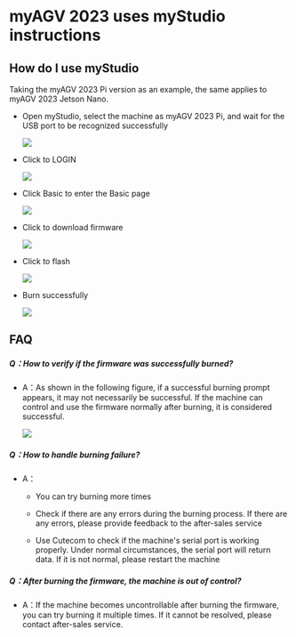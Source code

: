 # myAGV 2023 uses myStudio instructions



## How do I use myStudio

Taking the myAGV 2023 Pi version as an example, the same applies to myAGV 2023 Jetson Nano.

- Open myStudio, select the machine as myAGV 2023 Pi, and wait for the USB port to be recognized successfully

  ![](../../resourse/20-myAgv2023/myStudio/1.1.png)



- Click to LOGIN

  ![](../../resourse/20-myAgv2023/myStudio/1.2.png)

- Click Basic to enter the Basic page

  ![](../../resourse/20-myAgv2023/myStudio/1.3.png)



- Click to download firmware

  ![](../../resourse/20-myAgv2023/myStudio/1.4.png)



- Click to flash

  ![](../../resourse/20-myAgv2023/myStudio/1.5.png)



- Burn successfully

  ![](../../resourse/20-myAgv2023/myStudio/1.6.png)





## FAQ

##### Q：How to verify if the firmware was successfully burned?

- A：As shown in the following figure, if a successful burning prompt appears, it may not necessarily be successful.
  If the machine can control and use the firmware normally after burning, it is considered successful.

  ![](../../resourse/20-myAgv2023/myStudio/1.6.png)

##### Q：How to handle burning failure?

- A：

  - You can try burning more times

  - Check if there are any errors during the burning process. If there are any errors, please provide feedback to the after-sales service

  - Use Cutecom to check if the machine's serial port is working properly. Under normal circumstances, the serial port will return data. If it is not normal, please restart the machine



##### Q：After burning the firmware, the machine is out of control?

- A：If the machine becomes uncontrollable after burning the firmware, you can try burning it multiple times. If it cannot be resolved, please contact after-sales service.



